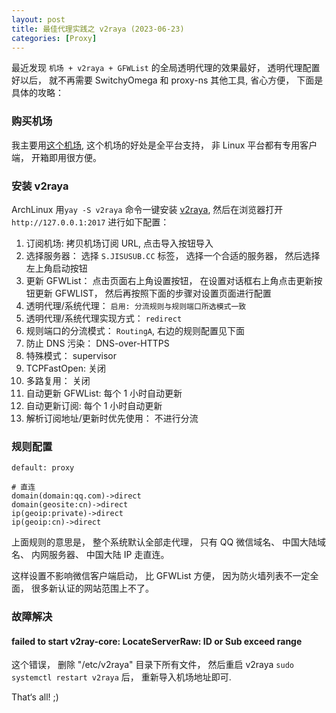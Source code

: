```yaml
---
layout: post
title: 最佳代理实践之 v2raya (2023-06-23)
categories: [Proxy]
---
```


最近发现 `机场 + v2raya + GFWList` 的全局透明代理的效果最好， 透明代理配置好以后， 就不再需要 SwitchyOmega 和 proxy-ns 其他工具, 省心方便， 下面是具体的攻略：

### 购买机场
我主要用[这个机场](https://jisumax.net/#/register?code=wTBydrvg), 这个机场的好处是全平台支持， 非 Linux 平台都有专用客户端， 开箱即用很方便。

### 安装 v2raya
ArchLinux 用```yay -S v2raya``` 命令一键安装 [v2raya](https://v2raya.org/docs/prologue/installation/archlinux/), 然后在浏览器打开 `http://127.0.0.1:2017` 进行如下配置：

01. 订阅机场: 拷贝机场订阅 URL, 点击导入按钮导入
02. 选择服务器： 选择 `S.JISUSUB.CC` 标签， 选择一个合适的服务器， 然后选择左上角启动按钮
03. 更新 GFWList： 点击页面右上角设置按钮， 在设置对话框右上角点击更新按钮更新 GFWLIST， 然后再按照下面的步骤对设置页面进行配置
04. 透明代理/系统代理： `启用: 分流规则与规则端口所选模式一致`
05. 透明代理/系统代理实现方式： `redirect`
06. 规则端口的分流模式： `RoutingA`, 右边的规则配置见下面
07. 防止 DNS 污染： DNS-over-HTTPS
08. 特殊模式： supervisor
09. TCPFastOpen: 关闭
10. 多路复用： 关闭
11. 自动更新 GFWList: 每个 1 小时自动更新
12. 自动更新订阅: 每个 1 小时自动更新
13. 解析订阅地址/更新时优先使用： 不进行分流

### 规则配置
```
default: proxy

# 直连
domain(domain:qq.com)->direct
domain(geosite:cn)->direct
ip(geoip:private)->direct
ip(geoip:cn)->direct
```

上面规则的意思是， 整个系统默认全部走代理， 只有 QQ 微信域名、 中国大陆域名、 内网服务器、 中国大陆 IP 走直连。

这样设置不影响微信客户端启动， 比 GFWList 方便， 因为防火墙列表不一定全面， 很多新认证的网站范围上不了。


### 故障解决
#### failed to start v2ray-core: LocateServerRaw: ID or Sub exceed range
这个错误， 删除 "/etc/v2raya" 目录下所有文件， 然后重启 v2raya `sudo systemctl restart v2raya` 后， 重新导入机场地址即可.

That‘s all! ;)

